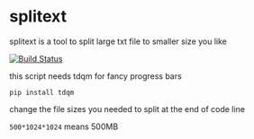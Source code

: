 # splitext

splitext is a tool to split large txt file to smaller size you like

[![Build Status](https://travis-ci.org/joemccann/dillinger.svg?branch=master)](https://github.com/octalprime/splitext)

this script needs tdqm for fancy progress bars

`pip install tdqm`

change the file sizes you needed to split at the end of code line

`500*1024*1024` means 500MB